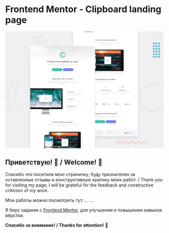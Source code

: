 # Frontend Mentor - Clipboard landing page

![Design preview for the Clipboard landing page coding challenge](./design/desktop-preview.jpg)

## Приветствую! 👋 / Welcome! 👋

Спасибо что посетили мою страничку, буду признателен за оставленные отзывы и конструктивную критику моих работ. / Thank you for visiting my page, I will be grateful for the feedback and constructive criticism of my work.

Мои работы можно посмотреть тут: ... ... 

Я беру задания с [Frontend Mentor](https://www.frontendmentor.io), для улучшения и повышения навыков вёрстки.

**Спасибо за внимание! / Thanks for attention!** 🚀